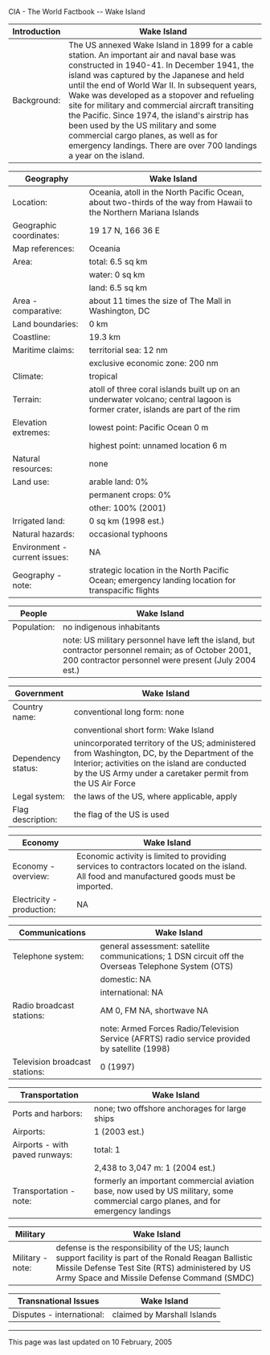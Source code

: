 CIA - The World Factbook -- Wake Island

| Introduction | Wake Island |
| --- | --- |
| Background: | The US annexed Wake Island in 1899 for a cable station. An important air and naval base was constructed in 1940-41. In December 1941, the island was captured by the Japanese and held until the end of World War II. In subsequent years, Wake was developed as a stopover and refueling site for military and commercial aircraft transiting the Pacific. Since 1974, the island's airstrip has been used by the US military and some commercial cargo planes, as well as for emergency landings. There are over 700 landings a year on the island. |

| Geography | Wake Island |
| --- | --- |
| Location: | Oceania, atoll in the North Pacific Ocean, about two-thirds of the way from Hawaii to the Northern Mariana Islands |
| Geographic coordinates: | 19 17 N, 166 36 E |
| Map references: | Oceania |
| Area: | total: 6.5 sq km |
| | water: 0 sq km |
| | land: 6.5 sq km |
| Area - comparative: | about 11 times the size of The Mall in Washington, DC |
| Land boundaries: | 0 km |
| Coastline: | 19.3 km |
| Maritime claims: | territorial sea: 12 nm |
| | exclusive economic zone: 200 nm |
| Climate: | tropical |
| Terrain: | atoll of three coral islands built up on an underwater volcano; central lagoon is former crater, islands are part of the rim |
| Elevation extremes: | lowest point: Pacific Ocean 0 m |
| | highest point: unnamed location 6 m |
| Natural resources: | none |
| Land use: | arable land: 0% |
| | permanent crops: 0% |
| | other: 100% (2001) |
| Irrigated land: | 0 sq km (1998 est.) |
| Natural hazards: | occasional typhoons |
| Environment - current issues: | NA |
| Geography - note: | strategic location in the North Pacific Ocean; emergency landing location for transpacific flights |

| People | Wake Island |
| --- | --- |
| Population: | no indigenous inhabitants |
| | note: US military personnel have left the island, but contractor personnel remain; as of October 2001, 200 contractor personnel were present (July 2004 est.) |

| Government | Wake Island |
| --- | --- |
| Country name: | conventional long form: none |
| | conventional short form: Wake Island |
| Dependency status: | unincorporated territory of the US; administered from Washington, DC, by the Department of the Interior; activities on the island are conducted by the US Army under a caretaker permit from the US Air Force |
| Legal system: | the laws of the US, where applicable, apply |
| Flag description: | the flag of the US is used |

| Economy | Wake Island |
| --- | --- |
| Economy - overview: | Economic activity is limited to providing services to contractors located on the island. All food and manufactured goods must be imported. |
| Electricity - production: | NA |

| Communications | Wake Island |
| --- | --- |
| Telephone system: | general assessment: satellite communications; 1 DSN circuit off the Overseas Telephone System (OTS) |
| | domestic: NA |
| | international: NA |
| Radio broadcast stations: | AM 0, FM NA, shortwave NA |
| | note: Armed Forces Radio/Television Service (AFRTS) radio service provided by satellite (1998) |
| Television broadcast stations: | 0 (1997) |

| Transportation | Wake Island |
| --- | --- |
| Ports and harbors: | none; two offshore anchorages for large ships |
| Airports: | 1 (2003 est.) |
| Airports - with paved runways: | total: 1 |
| | 2,438 to 3,047 m: 1 (2004 est.) |
| Transportation - note: | formerly an important commercial aviation base, now used by US military, some commercial cargo planes, and for emergency landings |

| Military | Wake Island |
| --- | --- |
| Military - note: | defense is the responsibility of the US; launch support facility is part of the Ronald Reagan Ballistic Missile Defense Test Site (RTS) administered by US Army Space and Missile Defense Command (SMDC) |

| Transnational Issues | Wake Island |
| --- | --- |
| Disputes - international: | claimed by Marshall Islands |

---
This page was last updated on 10 February, 2005                      